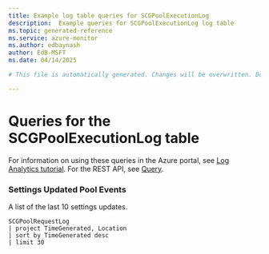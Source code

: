 ```yaml
---
title: Example log table queries for SCGPoolExecutionLog
description:  Example queries for SCGPoolExecutionLog log table
ms.topic: generated-reference
ms.service: azure-monitor
ms.author: edbaynash
author: EdB-MSFT
ms.date: 04/14/2025

# This file is automatically generated. Changes will be overwritten. Do not change this file directly. 

---
```


# Queries for the SCGPoolExecutionLog table

For information on using these queries in the Azure portal, see [Log Analytics tutorial](/azure/azure-monitor/logs/log-analytics-tutorial). For the REST API, see [Query](/azure/azure-monitor/logs/api/overview).


### Settings Updated Pool Events  


A list of the last 10 settings updates.  

```query
SCGPoolRequestLog
| project TimeGenerated, Location
| sort by TimeGenerated desc
| limit 30
```


